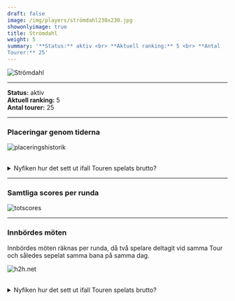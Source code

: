 ```yaml
---  
draft: false  
image: /img/players/strömdahl230x230.jpg  
showonlyimage: true  
title: Strömdahl  
weight: 5  
summary: '**Status:** aktiv <br> **Aktuell ranking:** 5 <br> **Antal
Tourer:** 25'  
---
```


![Strömdahl](/img/players/strömdahl230x230.jpg)

------------------------------------------------------------------------

**Status:** aktiv  
**Aktuell ranking:** 5  
**Antal tourer:** 25

------------------------------------------------------------------------

### Placeringar genom tiderna

![placeringshistorik](/playerstats/Strömdahl.placing.net.png) <br><br>
<details> <summary>Nyfiken hur det sett ut ifall Touren spelats
brutto?</summary> <p>

![placeringshistorik](/playerstats/Strömdahl.placing.gross.png) </p>
</details>

------------------------------------------------------------------------

### Samtliga scores per runda

![totscores](/playerstats/Strömdahl.totscores.png)

------------------------------------------------------------------------

### Innbördes möten

Innbördes möten räknas per runda, då två spelare deltagit vid samma Tour
och således sepelat samma bana på samma dag.

![h2h.net](/playerstats/Strömdahl.h2h.net.png) <br><br> <details>
<summary>Nyfiken hur det sett ut ifall Touren spelats brutto?</summary>
<p>

![h2h.gross](/playerstats/Strömdahl.h2h.gross.png) </p> </details>
